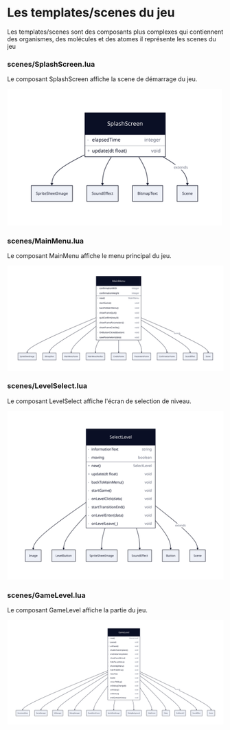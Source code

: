 # Les templates/scenes du jeu

Les templates/scenes sont des composants plus complexes qui contiennent des organismes, des molécules et des atomes il
représente les scenes du jeu

### scenes/SplashScreen.lua

Le composant SplashScreen affiche la scene de démarrage du jeu.

<img src="./splash-screen.svg" width="500">

### scenes/MainMenu.lua

Le composant MainMenu affiche le menu principal du jeu.

<img src="./main-menu.svg">

### scenes/LevelSelect.lua

Le composant LevelSelect affiche l'écran de selection de niveau.

<img src="./select-level.svg">

### scenes/GameLevel.lua

Le composant GameLevel affiche la partie du jeu.

<img src="./game-level.svg">
